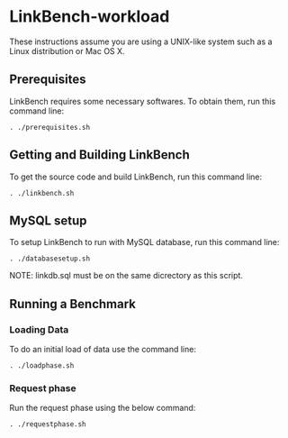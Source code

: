 # LinkBench-workload

These instructions assume you are using a UNIX-like system such as a Linux distribution or Mac OS X.

## Prerequisites

LinkBench requires some necessary softwares. To obtain them, run this command line:
~~~
. ./prerequisites.sh
~~~

## Getting and Building LinkBench

To get the source code and build LinkBench, run this command line:
~~~
. ./linkbench.sh
~~~

##  MySQL setup

To setup LinkBench to run with MySQL database, run this command line:
~~~
. ./databasesetup.sh
~~~
NOTE: linkdb.sql must be on the same dicrectory as this script.

## Running a Benchmark

### Loading Data

To do an initial load of data use the command line:
~~~
. ./loadphase.sh
~~~

### Request phase

Run the request phase using the below command:
~~~
. ./requestphase.sh
~~~
